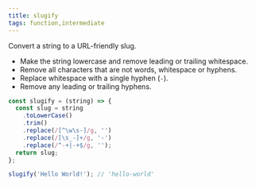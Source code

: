 ```yaml
---
title: slugify
tags: function,intermediate
---
```


Convert a string to a URL-friendly slug.

- Make the string lowercase and remove leading or trailing whitespace.
- Remove all characters that are not words, whitespace or hyphens.
- Replace whitespace with a single hyphen (`-`).
- Remove any leading or trailing hyphens.

```js
const slugify = (string) => {
  const slug = string
    .toLowerCase()
    .trim()
    .replace(/[^\w\s-]/g, '')
    .replace(/[\s_-]+/g, '-')
    .replace(/^-+|-+$/g, '');
  return slug;
};
```

```js
slugify('Hello World!'); // 'hello-world'
```
